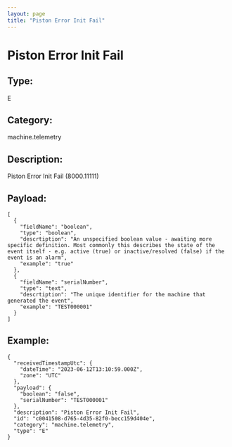 ```yaml
---
layout: page
title: "Piston Error Init Fail"
---
```


# Piston Error Init Fail

## Type:

E

## Category:

machine.telemetry

## Description: 

Piston Error Init Fail (8000.11111)

## Payload:

```
[
  {
    "fieldName": "boolean",
    "type": "boolean",
    "descrtiption": "An unspecified boolean value - awaiting more specific definition. Most commonly this describes the state of the event itself - e.g. active (true) or inactive/resolved (false) if the event is an alarm",
    "example": "true"
  },
  {
    "fieldName": "serialNumber",
    "type": "text",
    "descrtiption": "The unique identifier for the machine that generated the event",
    "example": "TEST000001"
  }
]
```

## Example:

```
{
  "receivedTimestampUtc": {
    "dateTime": "2023-06-12T13:10:59.000Z",
    "zone": "UTC"
  },
  "payload": {
    "boolean": "false",
    "serialNumber": "TEST000001"
  },
  "description": "Piston Error Init Fail",
  "id": "c0041508-d765-4d35-82f0-becc159d404e",
  "category": "machine.telemetry",
  "type": "E"
}
```
